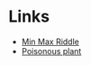 
Links
======

- [Min Max Riddle](https://www.hackerrank.com/challenges/min-max-riddle/problem)
- [Poisonous plant](https://www.hackerrank.com/challenges/poisonous-plants/problem)

